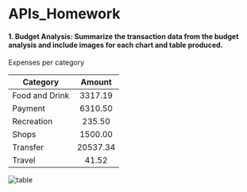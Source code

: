 # APIs_Homework

#### 1. Budget Analysis: Summarize the transaction data from the budget analysis and include images for each chart and table produced.

Expenses per category

|  Category | Amount  |  
|-----------|:-------:|
| Food and Drink   |  3317.19 |  
|  Payment   | 6310.50  |   
| Recreation   | 235.50  |  
| Shops   |  1500.00 |  
|  Transfer  |  20537.34 |  
| Travel  |  41.52 |

![table](https://github.com/salomonysmayel/APIs_Homework/pie.PNG "pie")

